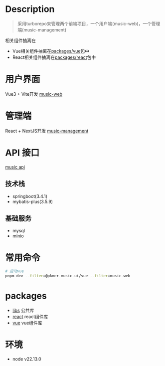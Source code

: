 # Description

> 采用turborepo来管理两个前端项目，一个用户端(music-web)，一个管理端(music-management)

相关组件抽离在

- Vue相关组件抽离在[packages/vue](./packages/vue/)包中
- React相关组件抽离在[packages/react](./packages/react/)包中

# 用户界面

Vue3 + Vite开发
[music-web](./apps/music-web/)

# 管理端

React + NextJS开发
[music-management](./apps/music-management/)

# API 接口

[music api](./apps/music-api/)

## 技术栈

- springboot(3.4.1)
- mybatis-plus(3.5.9)

## 基础服务

- mysql
- minio

# 常用命令

```sh
# 启动vue
pnpm dev --filter=@pkmer-music-ui/vue --filter=music-web
```

# packages

- [libs](./packages/libs/) 公共库
- [react](./packages/react/) react组件库
- [vue](./packages/vue/) vue组件库


# 环境

- node v22.13.0